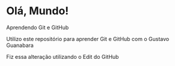 # Olá, Mundo!
 Aprendendo Git e GitHub

 Utilizo este repositório para aprender Git e GitHub com o Gustavo Guanabara
 
 Fiz essa alteração utilizando o Edit do GitHub
 
